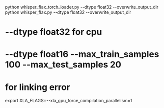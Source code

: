 python whisper_flax_torch_loader.py --dtype float32 --overwrite_output_dir
python whisper_flax.py --dtype float32 --overwrite_output_dir
# --dtype float32 for cpu
# --dtype float16 --max_train_samples 100 --max_test_samples 20

# for linking error
export XLA_FLAGS=--xla_gpu_force_compilation_parallelism=1 

